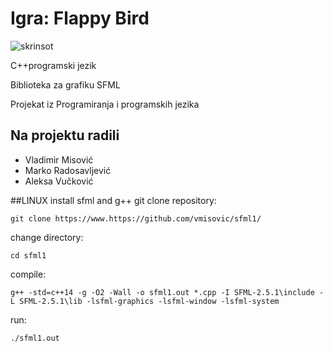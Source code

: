 # <b>Igra: Flappy Bird</b>

![skrinsot](https://user-images.githubusercontent.com/70685786/132915725-34b558de-5ca7-40aa-9503-098097f9b3b7.PNG)

C++programski jezik

Biblioteka za grafiku SFML

Projekat iz Programiranja i programskih jezika
## Na projektu radili
* Vladimir Misović
* Marko Radosavljević
* Aleksa Vučković

##LINUX
install sfml and g++
git clone repository:
```
git clone https://www.https://github.com/vmisovic/sfml1/
```
change directory:
```
cd sfml1
```
compile:
```
g++ -std=c++14 -g -O2 -Wall -o sfml1.out *.cpp -I SFML-2.5.1\include -L SFML-2.5.1\lib -lsfml-graphics -lsfml-window -lsfml-system
```
run:
```
./sfml1.out
```

